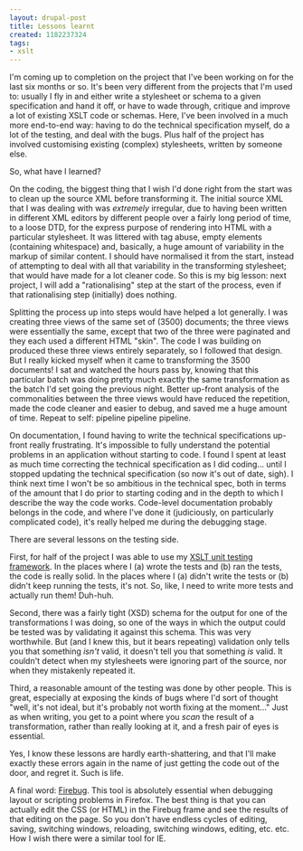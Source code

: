 ```yaml
---
layout: drupal-post
title: Lessons learnt
created: 1182237324
tags:
- xslt
---
```

I'm coming up to completion on the project that I've been working on for the last six months or so. It's been very different from the projects that I'm used to: usually I fly in and either write a stylesheet or schema to a given specification and hand it off, or have to wade through, critique and improve a lot of existing XSLT code or schemas. Here, I've been involved in a much more end-to-end way: having to do the technical specification myself, do a lot of the testing, and deal with the bugs. Plus half of the project has involved customising existing (complex) stylesheets, written by someone else.

So, what have I learned?

<!--break-->

On the coding, the biggest thing that I wish I'd done right from the start was to clean up the source XML before transforming it. The initial source XML that I was dealing with was *extremely* irregular, due to having been written in different XML editors by different people over a fairly long period of time, to a loose DTD, for the express purpose of rendering into HTML with a particular stylesheet. It was littered with tag abuse, empty elements (containing whitespace) and, basically, a huge amount of variability in the markup of similar content. I should have normalised it from the start, instead of attempting to deal with all that variability in the transforming stylesheet; that would have made for a lot cleaner code. So this is my big lesson: next project, I will add a "rationalising" step at the start of the process, even if that rationalising step (initially) does nothing.

Splitting the process up into steps would have helped a lot generally. I was creating three views of the same set of (3500) documents; the three views were essentially the same, except that two of the three were paginated and they each used a different HTML "skin". The code I was building on produced these three views entirely separately, so I followed that design. But I really kicked myself when it came to transforming the 3500 documents! I sat and watched the hours pass by, knowing that this particular batch was doing pretty much exactly the same transformation as the batch I'd set going the previous night. Better up-front analysis of the commonalities between the three views would have reduced the repetition, made the code cleaner and easier to debug, and saved me a huge amount of time. Repeat to self: pipeline pipeline pipeline.

On documentation, I found having to write the technical specifications up-front really frustrating. It's impossible to fully understand the potential problems in an application without starting to code. I found I spent at least as much time correcting the technical specification as I did coding... until I stopped updating the technical specification (so now it's out of date, sigh). I think next time I won't be so ambitious in the technical spec, both in terms of the amount that I do prior to starting coding and in the depth to which I describe the way the code works. Code-level documentation probably belongs in the code, and where I've done it (judiciously, on particularly complicated code), it's really helped me during the debugging stage.

There are several lessons on the testing side.

First, for half of the project I was able to use my [XSLT unit testing framework][1]. In the places where I (a) wrote the tests and (b) ran the tests, the code is really solid. In the places where I (a) didn't write the tests or (b) didn't keep running the tests, it's not. So, like, I need to write more tests and actually run them! Duh-huh.

[1]: http://www.jenitennison.com/xslt/utilities/unit-testing/ "Jeni's XSLT Unit Testing Framework"

Second, there was a fairly tight (XSD) schema for the output for one of the transformations I was doing, so one of the ways in which the output could be tested was by validating it against this schema. This was very worthwhile. But (and I knew this, but it bears repeating) validation only tells you that something *isn't* valid, it doesn't tell you that something *is* valid. It couldn't detect when my stylesheets were ignoring part of the source, nor when they mistakenly repeated it.

Third, a reasonable amount of the testing was done by other people. This is great, especially at exposing the kinds of bugs where I'd sort of thought "well, it's not ideal, but it's probably not worth fixing at the moment..." Just as when writing, you get to a point where you *scan* the result of a transformation, rather than really looking at it, and a fresh pair of eyes is essential.

Yes, I know these lessons are hardly earth-shattering, and that I'll make exactly these errors again in the name of just getting the code out of the door, and regret it. Such is life.

A final word: [Firebug][2]. This tool is absolutely essential when debugging layout or scripting problems in Firefox. The best thing is that you can actually edit the CSS (or HTML) in the Firebug frame and see the results of that editing on the page. So you don't have endless cycles of editing, saving, switching windows, reloading, switching windows, editing, etc. etc. How I wish there were a similar tool for IE.

[2]: http://www.getfirebug.com/ "Firebug plug-in for Firefox"
